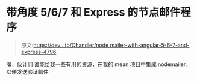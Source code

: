 # 带角度 5/6/7 和 Express 的节点邮件程序

> 原文:[https://dev . to/Chandler/node mailer-with-angular-5-6-7-and-express-4796](https://dev.to/chandler/nodemailer-with-angular-5-6-7-and-express-4796)

嘿，伙计们
谁能给我一些有用的资源，在我的 mean 项目中集成 nodemailer，以便发送验证邮件